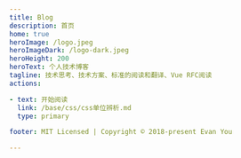 ```yaml
---
title: Blog
description: 首页
home: true
heroImage: /logo.jpeg
heroImageDark: /logo-dark.jpeg
heroHeight: 200
heroText: 个人技术博客
tagline: 技术思考、技术方案、标准的阅读和翻译、Vue RFC阅读
actions:

- text: 开始阅读
  link: /base/css/css单位辨析.md
  type: primary

footer: MIT Licensed | Copyright © 2018-present Evan You

---
```

